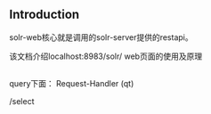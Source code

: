 ## Introduction

solr-web核心就是调用的solr-server提供的restapi。


该文档介绍localhost:8983/solr/ web页面的使用及原理


## 

query下面：
Request-Handler (qt)

/select